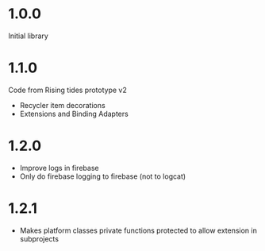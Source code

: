 # 1.0.0
Initial library

# 1.1.0
Code from Rising tides prototype v2

- Recycler item decorations
- Extensions and Binding Adapters

# 1.2.0
- Improve logs in firebase
- Only do firebase logging to firebase (not to logcat)

# 1.2.1
- Makes platform classes private functions protected to allow extension in subprojects